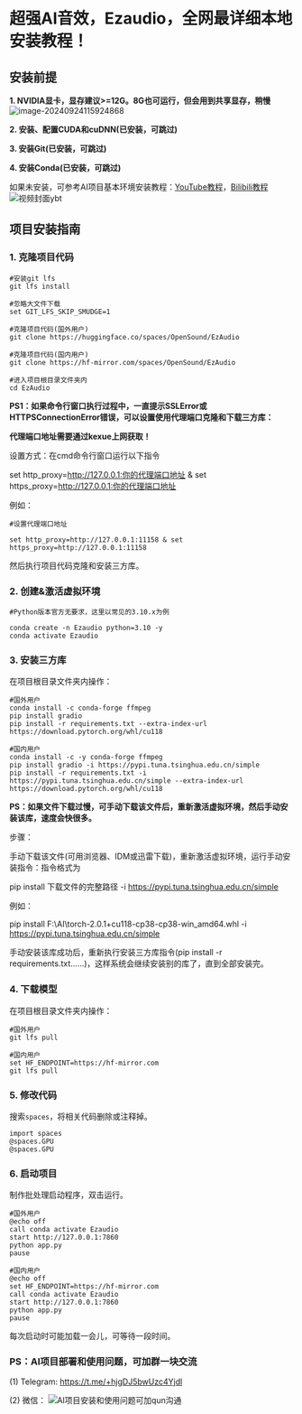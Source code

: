 

# 超强AI音效，Ezaudio，全网最详细本地安装教程！



## 安装前提

**1. NVIDIA显卡，显存建议>=12G。8G也可运行，但会用到共享显存，稍慢**
![image-20240924115924868](https://github.com/user-attachments/assets/d4582c64-574a-41bd-92c4-7faa86f10f4d)


**2. 安装、配置CUDA和cuDNN(已安装，可跳过)**

**3. 安装Git(已安装，可跳过)**

**4. 安装Conda(已安装，可跳过)**

如果未安装，可参考AI项目基本环境安装教程：[YouTube教程](https://youtu.be/yliAfNJgtpI?si=ODw5qKYQ5b9URA2c)，[Bilibili教程](https://www.bilibili.com/video/BV1seYteFEvy/?vd_source=6c8b8679b818b05d24c65f49a65eb994)
![视频封面ybt](https://github.com/user-attachments/assets/e919f124-3bb3-494f-9a1c-3000f9839b78)


## 项目安装指南

### **1. 克隆项目代码**

``` 
#安装git lfs
git lfs install

#忽略大文件下载
set GIT_LFS_SKIP_SMUDGE=1

#克隆项目代码(国外用户)
git clone https://huggingface.co/spaces/OpenSound/EzAudio

#克隆项目代码(国内用户)
git clone https://hf-mirror.com/spaces/OpenSound/EzAudio

#进入项目根目录文件夹内
cd EzAudio
```

**PS1：如果命令行窗口执行过程中，一直提示SSLError或HTTPSConnectionError错误，可以设置使用代理端口克隆和下载三方库：**

**代理端口地址需要通过kexue上网获取！**

设置方式：在cmd命令行窗口运行以下指令

set http_proxy=http://127.0.0.1:你的代理端口地址 & set https_proxy=http://127.0.0.1:你的代理端口地址

例如：

```
#设置代理端口地址

set http_proxy=http://127.0.0.1:11158 & set https_proxy=http://127.0.0.1:11158
```

然后执行项目代码克隆和安装三方库。

### **2.** **创建&激活虚拟环境**

```
#Python版本官方无要求，这里以常见的3.10.x为例

conda create -n Ezaudio python=3.10 -y
conda activate Ezaudio
```

### **3. 安装三方库**

在项目根目录文件夹内操作：

```
#国外用户
conda install -c conda-forge ffmpeg
pip install gradio
pip install -r requirements.txt --extra-index-url https://download.pytorch.org/whl/cu118

#国内用户
conda install -c -y conda-forge ffmpeg
pip install gradio -i https://pypi.tuna.tsinghua.edu.cn/simple
pip install -r requirements.txt -i https://pypi.tuna.tsinghua.edu.cn/simple --extra-index-url https://download.pytorch.org/whl/cu118
```

**PS：如果文件下载过慢，可手动下载该文件后，重新激活虚拟环境，然后手动安装该库，速度会快很多。**

步骤：

手动下载该文件(可用浏览器、IDM或迅雷下载)，重新激活虚拟环境，运行手动安装指令：指令格式为

pip install 下载文件的完整路径 -i https://pypi.tuna.tsinghua.edu.cn/simple

例如：

pip install F:\AI\torch-2.0.1+cu118-cp38-cp38-win_amd64.whl -i https://pypi.tuna.tsinghua.edu.cn/simple

手动安装该库成功后，重新执行安装三方库指令(pip install -r requirements.txt......)，这样系统会继续安装别的库了，直到全部安装完。

### 4. 下载模型

在项目根目录文件夹内操作：

```
#国外用户
git lfs pull

#国内用户
set HF_ENDPOINT=https://hf-mirror.com
git lfs pull
```

### 5. 修改代码

搜索`spaces`，将相关代码删除或注释掉。

```
import spaces
@spaces.GPU
@spaces.GPU
```

### 6. 启动项目

制作批处理启动程序，双击运行。

```
#国外用户
@echo off
call conda activate Ezaudio
start http://127.0.0.1:7860
python app.py
pause

#国内用户
@echo off
set HF_ENDPOINT=https://hf-mirror.com
call conda activate Ezaudio
start http://127.0.0.1:7860
python app.py
pause
```
每次启动时可能加载一会儿，可等待一段时间。

### PS：AI项目部署和使用问题，可加群一块交流
(1) Telegram: https://t.me/+hjgDJ5bwUzc4Yjdl

(2) 微信：
![AI项目安装和使用问题可加qun沟通](https://github.com/user-attachments/assets/569a4851-3266-4b78-ac86-bb043c4d0786)

